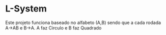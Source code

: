 # L-System
Este projeto funciona baseado no alfabeto (A,B) sendo que a cada rodada  A->AB e B->A. A faz Circulo e B faz Quadrado
